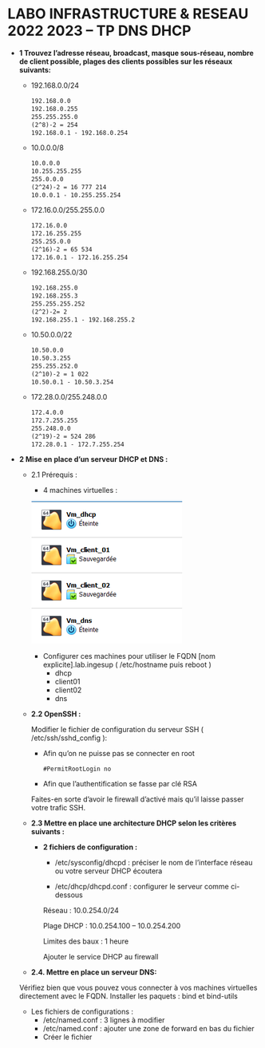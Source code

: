 # LABO INFRASTRUCTURE & RESEAU 2022 2023 – TP DNS DHCP
- **1 Trouvez l’adresse réseau, broadcast, masque sous-réseau, nombre de client possible, plages 
des clients possibles sur les réseaux suivants:**
   - 192.168.0.0/24
     ```
     192.168.0.0
     192.168.0.255
     255.255.255.0
     (2^8)-2 = 254
     192.168.0.1 - 192.168.0.254
     ```
    - 10.0.0.0/8
      ```
      10.0.0.0
      10.255.255.255
      255.0.0.0
      (2^24)-2 = 16 777 214
      10.0.0.1 - 10.255.255.254
      ```
    - 172.16.0.0/255.255.0.0
      ```
      172.16.0.0
      172.16.255.255
      255.255.0.0
      (2^16)-2 = 65 534
      172.16.0.1 - 172.16.255.254
      ```
    - 192.168.255.0/30
      ```
      192.168.255.0
      192.168.255.3
      255.255.255.252
      (2^2)-2= 2
      192.168.255.1 - 192.168.255.2
      ```
    - 10.50.0.0/22
      ```
      10.50.0.0
      10.50.3.255
      255.255.252.0
      (2^10)-2 = 1 022
      10.50.0.1 - 10.50.3.254
      ```
    - 172.28.0.0/255.248.0.0
      ```
      172.4.0.0
      172.7.255.255
      255.248.0.0
      (2^19)-2 = 524 286
      172.28.0.1 - 172.7.255.254
      ```
- **2 Mise en place d’un serveur DHCP et DNS :**
  - 2.1 Prérequis :
     -  4 machines virtuelles :
     
       ![vm](/pics/vm.png)
    - Configurer ces machines pour utiliser le FQDN [nom explicite].lab.ingesup 
( /etc/hostname puis reboot )
       - dhcp 
       - client01
       - client02
       - dns
  - **2.2 OpenSSH :**
     
    Modifier le fichier de configuration du serveur SSH ( /etc/ssh/sshd_config ):
      
      - Afin qu’on ne puisse pas se connecter en root
        ```
        #PermitRootLogin no
        ```
      - Afin que l’authentification se fasse par clé RSA
     
     Faites-en sorte d’avoir le firewall d’activé mais qu’il laisse passer votre trafic SSH.
 
  - **2.3 Mettre en place une architecture DHCP selon les critères suivants :**
    - **2 fichiers de configuration :**
       
       - /etc/sysconfig/dhcpd : préciser le nom de l’interface réseau ou votre serveur DHCP écoutera
       
       - /etc/dhcp/dhcpd.conf : configurer le serveur comme ci-dessous
    
       Réseau : 10.0.254.0/24 
    
       Plage DHCP : 10.0.254.100 – 10.0.254.200
       
       Limites des baux : 1 heure
     
       Ajouter le service DHCP au firewall
    
   - **2.4. Mettre en place un serveur DNS:**
  
   Vérifiez bien que vous pouvez vous connecter à vos machines virtuelles directement avec le FQDN.
   Installer les paquets : bind et bind-utils 
   - Les fichiers de configurations :
      -  /etc/named.conf : 3 lignes à modifier
      -  /etc/named.conf : ajouter une zone de forward en bas du fichier
      -  Créer le fichier
